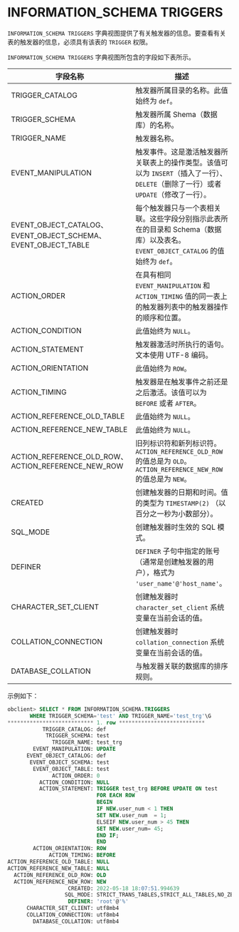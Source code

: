 # INFORMATION_SCHEMA TRIGGERS 

`INFORMATION_SCHEMA TRIGGERS` 字典视图提供了有关触发器的信息。要查看有关表的触发器的信息，必须具有该表的 `TRIGGER` 权限。

`INFORMATION_SCHEMA TRIGGERS` 字典视图所包含的字段如下表所示。


|         字段名称        |         描述     |
|------------------------|------------------|
| TRIGGER_CATALOG                                              | 触发器所属目录的名称。此值始终为 `def`。   |
| TRIGGER_SCHEMA                                               | 触发器所属 Shema（数据库）的名称。    |
| TRIGGER_NAME                                                 | 触发器名称。  |
| EVENT_MANIPULATION                                           | 触发事件。这是激活触发器所关联表上的操作类型。该值可以为 `INSERT`（插入了一行）、`DELETE`（删除了一行）或者 `UPDATE`（修改了一行）。     |
| EVENT_OBJECT_CATALOG、EVENT_OBJECT_SCHEMA、 EVENT_OBJECT_TABLE | 每个触发器只与一个表相关联。这些字段分别指示此表所在的目录和 Schema（数据库）以及表名。`EVENT_OBJECT_CATALOG` 的值始终为 `def`。    |
| ACTION_ORDER                                                 | 在具有相同 `EVENT_MANIPULATION` 和 `ACTION_TIMING` 值的同一表上的触发器列表中的触发器操作的顺序和位置。    |
| ACTION_CONDITION                                             | 此值始终为 `NULL`。   |
| ACTION_STATEMENT                                             | 触发器激活时所执行的语句。文本使用 UTF-8 编码。     |
| ACTION_ORIENTATION                                           | 此值始终为 `ROW`。  |
| ACTION_TIMING                                                | 触发器是在触发事件之前还是之后激活。该值可以为 `BEFORE` 或者 `AFTER`。   |
| ACTION_REFERENCE_OLD_TABLE                                   | 此值始终为 `NULL`。 |
| ACTION_REFERENCE_NEW_TABLE                                   | 此值始终为 `NULL`。  |
| ACTION_REFERENCE_OLD_ROW、ACTION_REFERENCE_NEW_ROW            | 旧列标识符和新列标识符。 `ACTION_REFERENCE_OLD_ROW`  的值总是为 `OLD`。 `ACTION_REFERENCE_NEW_ROW` 的值总是为 `NEW`。 |
| CREATED                                                      | 创建触发器的日期和时间。值的类型为 `TIMESTAMP(2)` （以百分之一秒为小数部分）。 |
| SQL_MODE                                                     | 创建触发器时生效的 SQL 模式。   |
| DEFINER                                                      | `DEFINER` 子句中指定的账号（通常是创建触发器的用户），格式为 `'user_name'@'host_name'`。  |
| CHARACTER_SET_CLIENT                                         | 创建触发器时 `character_set_client` 系统变量在当前会话的值。     |
| COLLATION_CONNECTION                                         | 创建触发器时 `collation_connection` 系统变量在当前会话的值。   |
| DATABASE_COLLATION                                           | 与触发器关联的数据库的排序规则。  |


示例如下：

```sql
obclient> SELECT * FROM INFORMATION_SCHEMA.TRIGGERS
       WHERE TRIGGER_SCHEMA='test' AND TRIGGER_NAME='test_trg'\G
*************************** 1. row ***************************
           TRIGGER_CATALOG: def
            TRIGGER_SCHEMA: test
              TRIGGER_NAME: test_trg
        EVENT_MANIPULATION: UPDATE
      EVENT_OBJECT_CATALOG: def
       EVENT_OBJECT_SCHEMA: test
        EVENT_OBJECT_TABLE: test
              ACTION_ORDER: 0
          ACTION_CONDITION: NULL
          ACTION_STATEMENT: TRIGGER test_trg BEFORE UPDATE ON test
                            FOR EACH ROW
                            BEGIN
                            IF NEW.user_num < 1 THEN
                            SET NEW.user_num  = 1;
                            ELSEIF NEW.user_num > 45 THEN
                            SET NEW.user_num= 45;
                            END IF;
                            END
        ACTION_ORIENTATION: ROW
             ACTION_TIMING: BEFORE
ACTION_REFERENCE_OLD_TABLE: NULL
ACTION_REFERENCE_NEW_TABLE: NULL
  ACTION_REFERENCE_OLD_ROW: OLD
  ACTION_REFERENCE_NEW_ROW: NEW
                   CREATED: 2022-05-18 18:07:51.994639
                  SQL_MODE: STRICT_TRANS_TABLES,STRICT_ALL_TABLES,NO_ZERO_IN_DATE
                   DEFINER: 'root'@'%'
      CHARACTER_SET_CLIENT: utf8mb4
      COLLATION_CONNECTION: utf8mb4
        DATABASE_COLLATION: utf8mb4
```